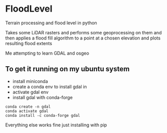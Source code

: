 # FloodLevel
Terrain processing and flood level in python

Takes some LiDAR rasters and performs some geoprocessing on them and then applies a flood fill algorithm to a point at a chosen elevation and plots resulting flood extents

Me attempting to learn GDAL and osgeo

## To get it running on my ubuntu system
- install miniconda
- create a conda env to install gdal in
- activate gdal env
- install gdal with conda-forge
```
conda create -n gdal
conda activate gdal
conda install -c conda-forge gdal
```
Everything else works fine just installing with pip
